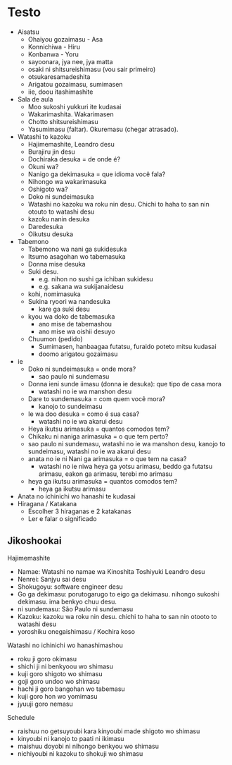 # Testo

- Aisatsu
  - Ohaiyou gozaimasu - Asa
  - Konnichiwa - Hiru
  - Konbanwa - Yoru
  - sayoonara, jya nee, jya matta
  - osaki ni shitsureishimasu (vou sair primeiro)
  - otsukaresamadeshita
  - Arigatou gozaimasu, sumimasen
  - iie, doou itashimashite
- Sala de aula
  - Moo sukoshi yukkuri ite kudasai
  - Wakarimashita. Wakarimasen
  - Chotto shitsureishimasu
  - Yasumimasu (faltar). Okuremasu (chegar atrasado).
- Watashi to kazoku
  - Hajimemashite, Leandro desu
  - Burajiru jin desu
  - Dochiraka desuka = de onde é?
  - Okuni wa?
  - Nanigo ga dekimasuka = que idioma você fala?
  - Nihongo wa wakarimasuka
  - Oshigoto wa?
  - Doko ni sundeimasuka
  - Watashi no kazoku wa roku nin desu. Chichi to haha to san nin otouto to watashi desu
  - kazoku nanin desuka
  - Daredesuka
  - Oikutsu desuka
- Tabemono
  - Tabemono wa nani ga sukidesuka
  - Itsumo asagohan wo tabemasuka
  - Donna mise desuka
  - Suki desu.
    - e.g. nihon no sushi ga ichiban sukidesu
    - e.g. sakana wa sukijanaidesu
  - kohi, nomimasuka
  - Sukina ryoori wa nandesuka
    - kare ga suki desu
  - kyou wa doko de tabemasuka
    - ano mise de tabemashou
    - ano mise wa oishii desuyo
  - Chuumon (pedido)
    - Sumimasen, hanbaagaa futatsu, furaido poteto mitsu kudasai
    - doomo arigatou gozaimasu
- ie
  - Doko ni sundeimasuka = onde mora?
    - sao paulo ni sundemasu
  - Donna ieni sunde iimasu (donna ie desuka): que tipo de casa mora
    - watashi no ie wa manshon desu
  - Dare to sundemasuka = com quem você mora?
    - kanojo to sundeimasu
  - Ie wa doo desuka = como é sua casa?
    - watashi no ie wa akarui desu
  - Heya ikutsu arimasuka = quantos comodos tem?
  - Chikaku ni naniga arimasuka = o que tem perto?
  - sao paulo ni sundemasu, watashi no ie wa manshon desu, kanojo to sundeimasu, watashi no ie wa akarui desu
  - anata no ie ni Nani ga arimasuka = o que tem na casa?
    - watashi no ie niwa heya ga yotsu arimasu, beddo ga futatsu arimasu, eakon ga arimasu, terebi mo arimasu
  - heya ga ikutsu arimasuka = quantos comodos tem?
    - heya ga ikutsu arimasu
- Anata no ichinichi wo hanashi te kudasai
- Hiragana / Katakana
  - Escolher 3 hiraganas e 2 katakanas
  - Ler e falar o significado

## Jikoshookai

Hajimemashite

- Namae: Watashi no namae wa Kinoshita Toshiyuki Leandro desu
- Nenrei: Sanjyu sai desu
- Shokugoyu: software engineer desu
- Go ga dekimasu: porutogarugo to eigo ga dekimasu. nihongo sukoshi dekimasu. ima benkyo chuu desu.
- ni sundemasu: São Paulo ni sundemasu
- Kazoku: kazoku wa roku nin desu. chichi to haha to san nin otooto to watashi desu
- yoroshiku onegaishimasu / Kochira koso

Watashi no ichinichi wo hanashimashou

- roku ji goro okimasu
- shichi ji ni benkyoou wo shimasu
- kuji goro shigoto wo shimasu
- goji goro undoo wo shimasu
- hachi ji goro bangohan wo tabemasu
- kuji goro hon wo yomimasu
- jyuuji goro nemasu

Schedule

- raishuu no getsuyoubi kara kinyoubi made shigoto wo shimasu
- kinyoubi ni kanojo to paati ni ikimasu
- maishuu doyobi ni nihongo benkyou wo shimasu
- nichiyoubi ni kazoku to shokuji wo shimasu
